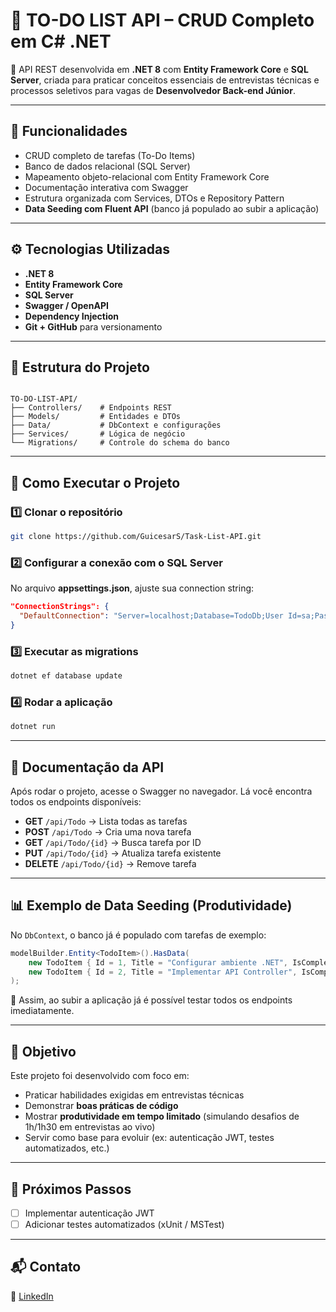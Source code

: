 
# 📝 TO-DO LIST API – CRUD Completo em C# .NET

🚀 API REST desenvolvida em **.NET 8** com **Entity Framework Core** e **SQL Server**, criada para praticar conceitos essenciais de entrevistas técnicas e processos seletivos para vagas de **Desenvolvedor Back-end Júnior**.  

---

## 📌 Funcionalidades
- CRUD completo de tarefas (To-Do Items)  
- Banco de dados relacional (SQL Server)  
- Mapeamento objeto-relacional com Entity Framework Core  
- Documentação interativa com Swagger  
- Estrutura organizada com Services, DTOs e Repository Pattern  
- **Data Seeding com Fluent API** (banco já populado ao subir a aplicação)  

---

## ⚙️ Tecnologias Utilizadas
- **.NET 8**  
- **Entity Framework Core**  
- **SQL Server**  
- **Swagger / OpenAPI**  
- **Dependency Injection**  
- **Git + GitHub** para versionamento  

---

## 📂 Estrutura do Projeto
```

TO-DO-LIST-API/
├── Controllers/    # Endpoints REST
├── Models/         # Entidades e DTOs
├── Data/           # DbContext e configurações
├── Services/       # Lógica de negócio
└── Migrations/     # Controle do schema do banco

````

---

## 🚀 Como Executar o Projeto

### 1️⃣ Clonar o repositório
```bash
git clone https://github.com/GuicesarS/Task-List-API.git
````

### 2️⃣ Configurar a conexão com o SQL Server

No arquivo **appsettings.json**, ajuste sua connection string:

```json
"ConnectionStrings": {
  "DefaultConnection": "Server=localhost;Database=TodoDb;User Id=sa;Password=SuaSenha;"
}
```

### 3️⃣ Executar as migrations

```bash
dotnet ef database update
```

### 4️⃣ Rodar a aplicação

```bash
dotnet run
```

---

## 📖 Documentação da API

Após rodar o projeto, acesse o Swagger no navegador.
Lá você encontra todos os endpoints disponíveis:

* **GET** `/api/Todo` → Lista todas as tarefas
* **POST** `/api/Todo` → Cria uma nova tarefa
* **GET** `/api/Todo/{id}` → Busca tarefa por ID
* **PUT** `/api/Todo/{id}` → Atualiza tarefa existente
* **DELETE** `/api/Todo/{id}` → Remove tarefa

---

## 📊 Exemplo de Data Seeding (Produtividade)

No `DbContext`, o banco já é populado com tarefas de exemplo:

```csharp
modelBuilder.Entity<TodoItem>().HasData(
    new TodoItem { Id = 1, Title = "Configurar ambiente .NET", IsCompleted = true },
    new TodoItem { Id = 2, Title = "Implementar API Controller", IsCompleted = false }
);
```

🎯 Assim, ao subir a aplicação já é possível testar todos os endpoints imediatamente.

---

## 🎯 Objetivo

Este projeto foi desenvolvido com foco em:

* Praticar habilidades exigidas em entrevistas técnicas
* Demonstrar **boas práticas de código**
* Mostrar **produtividade em tempo limitado** (simulando desafios de 1h/1h30 em entrevistas ao vivo)
* Servir como base para evoluir (ex: autenticação JWT, testes automatizados, etc.)

---

## 📌 Próximos Passos

* [ ] Implementar autenticação JWT
* [ ] Adicionar testes automatizados (xUnit / MSTest)

---

## 📬 Contato
🔗 [LinkedIn](https://www.linkedin.com/in/guicesarss/)

```
